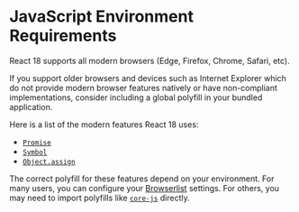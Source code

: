 # JavaScript Environment Requirements

React 18 supports all modern browsers (Edge, Firefox, Chrome, Safari, etc).

If you support older browsers and devices such as Internet Explorer which do not provide modern browser features natively or have non-compliant implementations, consider including a global polyfill in your bundled application.

Here is a list of the modern features React 18 uses:

* [`Promise`](https://developer.mozilla.org/en-US/docs/Web/JavaScript/Reference/Global\_Objects/Promise)
* [`Symbol`](https://developer.mozilla.org/en-US/docs/Web/JavaScript/Reference/Global\_Objects/Symbol)
* [`Object.assign`](https://developer.mozilla.org/en-US/docs/Web/JavaScript/Reference/Global\_Objects/Object/assign)

The correct polyfill for these features depend on your environment. For many users, you can configure your [Browserlist](https://github.com/browserslist/browserslist) settings. For others, you may need to import polyfills like [`core-js`](https://github.com/zloirock/core-js) directly.
